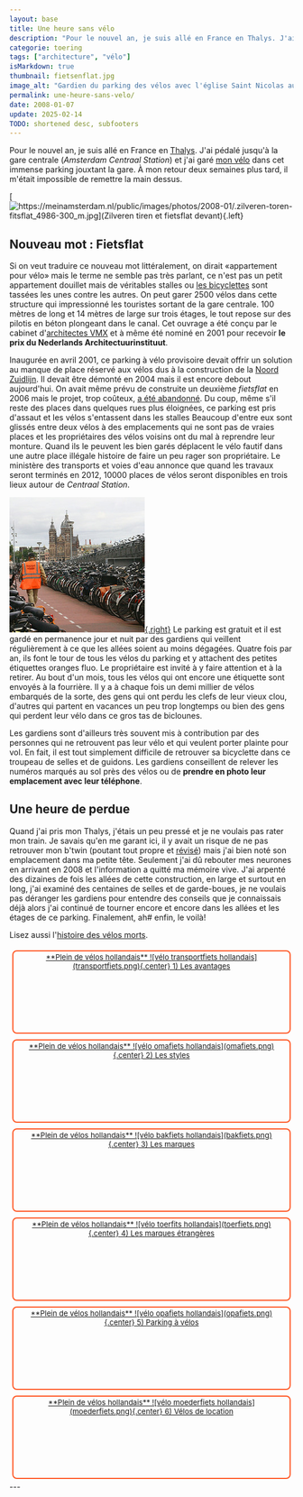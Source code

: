 ```yaml
---
layout: base
title: Une heure sans vélo
description: "Pour le nouvel an, je suis allé en France en Thalys. J'ai pédalé jusqu'à la gare centrale (Amsterdam Centraal Station) et j'ai garé mon vélo dans cet imme"
categorie: toering
tags: ["architecture", "vélo"]
isMarkdown: true
thumbnail: fietsenflat.jpg
image_alt: "Gardien du parking des vélos avec l'église Saint Nicolas au loin"
permalink: une-heure-sans-velo/
date: 2008-01-07
update: 2025-02-14
TODO: shortened desc, subfooters
---
```


Pour le nouvel an, je suis allé en France en [Thalys](/?q=Thalys). J'ai pédalé jusqu'à la gare centrale (*Amsterdam Centraal Station*) et j'ai garé [mon vélo](/un-b-twin-a-amsterdam) dans cet immense parking jouxtant la gare. À mon retour deux semaines plus tard, il m'était impossible de remettre la main dessus.

[![https://meinamsterdam.nl/public/images/photos/2008-01/.zilveren-toren-fitsflat_4986-300_m.jpg](Zilveren tiren et fietsflat devant){.left}](http://commons.wikimedia.org/wiki/Image:Zilveren_toren_en_fitsflat.jpg)
## Nouveau mot : Fietsflat
Si on veut traduire ce nouveau mot littéralement, on dirait «appartement pour vélo» mais le terme ne semble pas très parlant, ce n'est pas un petit appartement douillet mais de véritables stalles ou [les bicyclettes](/?q=v%C3%A9los) sont tassées les unes contre les autres. On peut garer 2500 vélos dans cette structure qui impressionné les touristes sortant de la gare centrale. 100 mètres de long et 14 mètres de large sur trois étages, le tout repose sur des pilotis en béton plongeant dans le canal. Cet ouvrage a été conçu par le cabinet d'[architectes VMX](http://www.vmxarchitects.nl) et à même été nominé en 2001 pour recevoir **le prix du Nederlands Architectuurinstituut**.

Inaugurée en avril 2001, ce parking à vélo provisoire devait offrir un solution au manque de place réservé aux vélos dus à la construction de la [Noord Zuidlijn](/la-ligne-du-nord-au-sud). Il devait être démonté en 2004 mais il est encore debout aujourd'hui. On avait même prévu de construite un deuxième *fietsflat* en 2006 mais le projet, trop coûteux, [a été abandonné](http://www.blikopnieuws.nl/bericht/23024). Du coup, même s'il reste des places dans quelques rues plus éloignées, ce parking est pris d'assaut et les vélos s'entassent dans les stalles Beaucoup d'entre eux sont glissés entre deux vélos à des emplacements qui ne sont pas de vraies places et les propriétaires des vélos voisins ont du mal à reprendre leur monture. Quand ils le peuvent les bien garés déplacent le vélo fautif dans une autre place illégale histoire de faire un peu rager son propriétaire. Le ministère des transports et voies d'eau annonce que quand les travaux seront terminés en 2012, 10000 places de vélos seront disponibles en trois lieux autour de *Centraal Station*.

[![Gardien du parking des vélos avec l'église Saint Nicolas au loin](fietsenflat.jpg){.right}](http://flickr.com/photos/13274211@N00/1460208022/)
Le parking est gratuit et il est gardé en permanence jour et nuit par des gardiens qui veillent régulièrement à ce que les allées soient au moins dégagées. Quatre fois par an, ils font le tour de tous les vélos du parking et y attachent des petites étiquettes oranges fluo. Le propriétaire est invité à y faire attention et à la retirer. Au bout d'un mois, tous les vélos qui ont encore une étiquette sont envoyés à la fourrière. Il y a à chaque fois un demi millier de vélos embarqués de la sorte, des gens qui ont perdu les clefs de leur vieux clou, d'autres qui partent en vacances un peu trop longtemps ou bien des gens qui perdent leur vélo dans ce gros tas de biclounes.

Les gardiens sont d'ailleurs très souvent mis à contribution par des personnes qui ne retrouvent pas leur vélo et qui veulent porter plainte pour vol. En fait, il est tout simplement difficile de retrouver sa bicyclette dans ce troupeau de selles et de guidons. Les gardiens conseillent de relever les numéros marqués au sol près des vélos ou de **prendre en photo leur emplacement avec leur téléphone**.

## Une heure de perdue
Quand j'ai pris mon Thalys, j'étais un peu pressé et je ne voulais pas rater mon train. Je savais qu'en me garant ici, il y avait un risque de ne pas retrouver mon b'twin (poutant tout propre et [révisé](/revision-du-btwin)) mais j'ai bien noté son emplacement dans ma petite tête. Seulement j'ai dû rebouter mes neurones en arrivant en 2008 et l'information a quitté ma mémoire vive. J'ai arpenté des dizaines de fois les allées de cette construction, en large et surtout en long, j'ai examiné des centaines de selles et de garde-boues, je ne voulais pas déranger les gardiens pour entendre des conseils que je connaissais déjà alors j'ai continué de tourner encore et encore dans les allées et les étages de ce parking. Finalement, ah# enfin, le voilà!

Lisez aussi l'[histoire des vélos morts](/le-temps-de-gate).


<!-- HTML -->
<div style="border:2px solid #FF5521; border-radius:8px; text-align:center; font-size:small; padding:2px 8px; float:left; margin:5px; height:140px;">
<a href="/plein-de-velos-hollandais" title="tout savoir sur la bicyclette aux Pays-Bas">
<!-- / HTML -->
**Plein de vélos hollandais**  
![vélo transportfiets hollandais](transportfiets.png){.center}  
1) Les avantages  
<!-- HTML -->
</a></div>
<!-- / HTML -->

<!-- HTML -->
<div style="border:2px solid #FF5521; border-radius:8px; text-align:center; font-size:small; padding:2px 8px; float:left; margin:5px; height:140px;">
<a href="/plein-de-velos" title="tout savoir sur la bicyclette aux Pays-Bas">
<!-- / HTML -->
**Plein de vélos hollandais**  
![vélo omafiets hollandais](omafiets.png){.center}  
2) Les styles
<!-- HTML -->
</a></div>
<!-- / HTML -->


<!-- HTML -->
<div style="border:2px solid #FF5521; border-radius:8px; text-align:center; font-size:small; padding:2px 8px; float:left; margin:5px; height:140px;">
<a href="/plein-de-velos-hollandais-3" title="tout savoir sur la bicyclette aux Pays-Bas">
<!-- / HTML -->
**Plein de vélos hollandais**  
![vélo bakfiets hollandais](bakfiets.png){.center}  
3) Les marques
<!-- HTML -->
</a></div>
<!-- / HTML -->

<!-- HTML -->
<div style="border:2px solid #FF5521; border-radius:8px; text-align:center; font-size:small; padding:2px 8px; float:left; margin:5px; height:140px;">
<a href="/plein-de-velos-pas-hollandais-4" title="tout savoir sur la bicyclette aux Pays-Bas">
<!-- / HTML -->
**Plein de vélos hollandais**  
![vélo toerfits hollandais](toerfiets.png){.center}  
4) Les marques étrangères
<!-- HTML -->
</a></div>
<!-- / HTML -->

<!-- HTML -->
<div style="border:2px solid #FF5521; border-radius:8px; text-align:center; font-size:small; padding:2px 8px; float:left; margin:5px; height:140px;">
<a href="/une-heure-sans-velo" title="tout savoir sur la bicyclette aux Pays-Bas">
<!-- / HTML -->
**Plein de vélos hollandais**  
![vélo opafiets hollandais](opafiets.png){.center}  
5) Parking à vélos
<!-- HTML -->
</a></div>
<!-- / HTML -->

<!-- HTML -->
<div style="border:2px solid #FF5521; border-radius:8px; text-align:center; font-size:small; padding:2px 8px; float:left; margin:5px; height:140px;">
<a href="/les-velos-de-location" title="tout savoir sur la bicyclette aux Pays-Bas">
<!-- / HTML -->
**Plein de vélos hollandais**  
![vélo moederfiets  hollandais](moederfiets.png){.center}  
6) Vélos de location
<!-- HTML -->
</a></div>
<!-- / HTML -->

<!-- HTML -->
<div style="clear:both;"></div>
<!-- / HTML -->
---